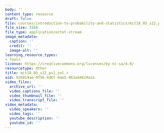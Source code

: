 ```yaml
---
body: ''
content_type: resource
draft: false
file: courses/introduction-to-probability-and-statistics/mit18_05_s22_ps1_sol.r
file_size: 3168
file_type: application/octet-stream
image_metadata:
  caption: ''
  credit: ''
  image-alt: ''
learning_resource_types:
- Tools
license: https://creativecommons.org/licenses/by-nc-sa/4.0/
resourcetype: Other
title: mit18_05_s22_ps1_sol.r
uid: 92b014ae-0f56-4d6f-9ae5-963ad4619a2a
video_files:
  archive_url: ''
  video_captions_file: ''
  video_thumbnail_file: ''
  video_transcript_file: ''
video_metadata:
  video_speakers: ''
  video_tags: ''
  youtube_description: ''
  youtube_id: ''
---
```

